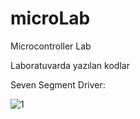 # microLab
Microcontroller Lab

Laboratuvarda yazılan kodlar

Seven Segment Driver:

![1](https://user-images.githubusercontent.com/15153217/40051709-68aecf10-5844-11e8-99d9-315cfa6bdc38.png)


